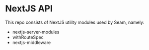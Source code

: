 # NextJS API

This repo consists of NextJS utility modules used by Seam, namely:
- nextjs-server-modules
- withRouteSpec
- nextjs-middleware
